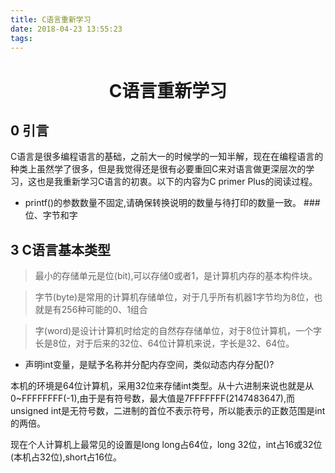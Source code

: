 ```yaml
---
title: C语言重新学习
date: 2018-04-23 13:55:23
tags:
---
```

# <center>C语言重新学习</center>

## 0 引言 
C语言是很多编程语言的基础，之前大一的时候学的一知半解，现在在编程语言的种类上虽然学了很多，但是我觉得还是很有必要重回C来对语言做更深层次的学习，这也是我重新学习C语言的初衷。以下的内容为C primer Plus的阅读过程。

* printf()的参数数量不固定,请确保转换说明的数量与待打印的数量一致。 ### 位、字节和字

## 3 C语言基本类型

>最小的存储单元是位(bit),可以存储0或者1，是计算机内存的基本构件块。

>字节(byte)是常用的计算机存储单位，对于几乎所有机器1字节均为8位，也就是有256种可能的0、1组合

>字(word)是设计计算机时给定的自然存存储单位，对于8位计算机，一个字长是8位，对于后来的32位、64位计算机来说，字长是32、64位。

* 声明int变量，是赋予名称并分配内存空间，类似动态内存分配()?

本机的环境是64位计算机，采用32位来存储int类型。从十六进制来说也就是从0~FFFFFFFF(-1),由于是有符号数，最大值是7FFFFFFF(2147483647),而unsigned int是无符号数，二进制的首位不表示符号，所以能表示的正数范围是int的两倍。

现在个人计算机上最常见的设置是long long占64位，long 32位，int占16或32位(本机占32位),short占16位。
